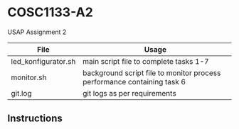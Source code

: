 # COSC1133-A2
USAP Assignment 2


File | Usage
------------ | -------------
led_konfigurator.sh | main script file to complete tasks 1-7
monitor.sh | background script file to monitor process performance containing task 6
git.log | git logs as per requirements

## Instructions
